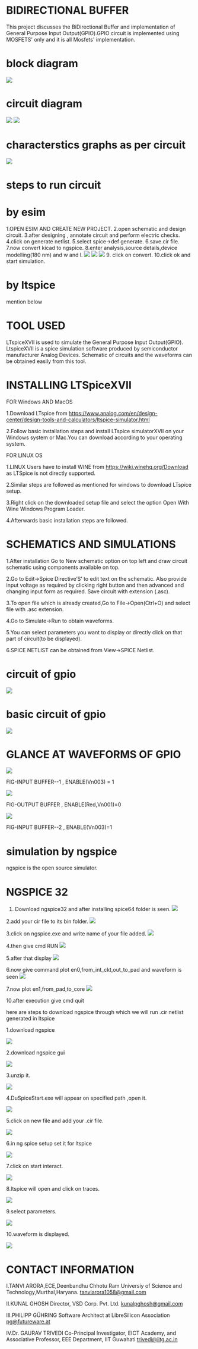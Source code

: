 # BIDIRECTIONAL BUFFER
This project discusses the BiDirectional Buffer and implementation of General Purpose Input Output(GPIO).GPIO circuit is implemented using MOSFETS' only and it is all Mosfets' implementation.

# block diagram
![](https://github.com/tanu2303/BidirectionalBuffer-GPIO/blob/master/img/Screenshot%20(4609).png)

# circuit diagram
![](https://github.com/tanu2303/BidirectionalBuffer-GPIO/blob/master/Screenshot%20(4614).png)
![](https://github.com/tanu2303/BidirectionalBuffer-GPIO/blob/master/img2/Screenshot%20(4612).png)
# characterstics graphs as per circuit
![](https://github.com/tanu2303/BidirectionalBuffer-GPIO/blob/master/img/Screenshot%20(4604).png)

# steps to run circuit
# by esim
1.OPEN ESIM AND CREATE NEW PROJECT.
2.open schematic and design circuit.
3.after designing , annotate circuit and perform electric checks.
4.click on generate netlist.
5.select spice->def generate.
6.save.cir file.
7.now convert kicad to ngspice.
8.enter analysis,source details,device modelling(180 nm) and w and l.
![](https://github.com/tanu2303/BidirectionalBuffer-GPIO/blob/master/img/Screenshot%20(4606).png)
![](https://github.com/tanu2303/BidirectionalBuffer-GPIO/blob/master/img/Screenshot%20(4607).png)
![](https://github.com/tanu2303/BidirectionalBuffer-GPIO/blob/master/img/Screenshot%20(4608).png)
9. click on convert.
10.click ok and start simulation.

# by ltspice
 mention below

# TOOL USED
LTspiceXVII is used to simulate the General Purpose Input Output(GPIO). LtspiceXVII is a spice simulation software produced by semiconductor manufacturer Analog Devices. Schematic of circuits and the waveforms can be obtained easily from this tool.

# INSTALLING LTSpiceXVII

   FOR Windows AND MacOS

  1.Download LTspice from https://www.analog.com/en/design-center/design-tools-and-calculators/ltspice-simulator.html 
  
  2.Follow basic installation steps and install LTspice simulatorXVII on your Windows system or Mac.You can download according to your       operating system.

   FOR LINUX OS
	
   1.LINUX Users have to install WINE from https://wiki.winehq.org/Download as LTSpice is not directly supported.
   
   2.Similar steps are followed as mentioned for windows to download LTspice setup.
   
   3.Right click on the downloaded setup file and select the option Open With Wine Windows Program Loader.
   
   4.Afterwards basic installation steps are followed.
	
# SCHEMATICS AND SIMULATIONS

  1.After installation Go to New schematic option on top left and draw circuit schematic using components available on top.
  
  2.Go to Edit->Spice Directive’S’ to edit text on the schematic. Also provide input voltage as required by clicking right button and then advanced and changing input form as required. Save circuit with extension (.asc).

  3.To open file which is already created,Go to File->Open(Ctrl+O) and select file with .asc extension.

  4.Go to Simulate->Run to obtain waveforms.

  5.You can select parameters you want to display or directly click on that part of circuit(to be displayed). 

  6.SPICE NETLIST can be obtained from View->SPICE Netlist.
# circuit of gpio
![](https://github.com/tanu2303/BidirectionalBuffer-GPIO/blob/master/NETLIST-.cir/ckt-gpio.png)


# basic circuit of gpio
![](https://github.com/tanu2303/BidirectionalBuffer-GPIO/blob/master/basic_ckt.png)

# GLANCE AT WAVEFORMS OF GPIO

![](https://github.com/tanu2303/BidirectionalBuffer-GPIO/blob/master/Waveforms/GPIO_IPa.png)

FIG-INPUT BUFFER--1 , ENABLE(Vn003) = 1 

![](https://github.com/tanu2303/BidirectionalBuffer-GPIO/blob/master/Waveforms/GPIO_IPb.png)

FIG-OUTPUT BUFFER , ENABLE(Red,Vn001)=0

![](https://github.com/tanu2303/BidirectionalBuffer-GPIO/blob/master/Waveforms/GPIO_IPc.png)

FIG-INPUT BUFFER--2 , ENABLE(Vn003)=1

# simulation by ngspice

ngspice is the open source simulator.

# NGSPICE 32
1. Download ngspice32 and after installing spice64 folder is seen.
![](https://github.com/tanu2303/BidirectionalBuffer-GPIO/blob/master/NGSPICE%2032/A.png)

2.add your cir file to its bin folder.
![](https://github.com/tanu2303/BidirectionalBuffer-GPIO/blob/master/NGSPICE%2032/B.png)

3.click on ngspice.exe and write name of your file added.
![](https://github.com/tanu2303/BidirectionalBuffer-GPIO/blob/master/NGSPICE%2032/C.png)

4.then give cmd RUN
![](https://github.com/tanu2303/BidirectionalBuffer-GPIO/blob/master/NGSPICE%2032/D.png)

5.after that display
![](https://github.com/tanu2303/BidirectionalBuffer-GPIO/blob/master/NGSPICE%2032/E.png)

6.now give command plot en0,from_int_ckt,out_to_pad and waveform is seen
![](https://github.com/tanu2303/BidirectionalBuffer-GPIO/blob/master/ngspice%20images/32/en0.png)

7.now plot en1,from_pad,to_core
![](https://github.com/tanu2303/BidirectionalBuffer-GPIO/blob/master/ngspice%20images/32/en1.png)

10.after execution give cmd quit

here are steps to download ngspice through which we will run .cir netlist generated in ltspice

1.download ngspice

![](https://github.com/tanu2303/BidirectionalBuffer-GPIO/blob/master/ngspice%20images/1.png)

2.download ngspice gui

![](https://github.com/tanu2303/BidirectionalBuffer-GPIO/blob/master/ngspice%20images/2.png)

3.unzip it.

![](https://github.com/tanu2303/BidirectionalBuffer-GPIO/blob/master/ngspice%20images/3.png)

4.DuSpiceStart.exe will appear on specified path ,open it. 

![](https://github.com/tanu2303/BidirectionalBuffer-GPIO/blob/master/ngspice%20images/4.png)

5.click on new file and add your .cir file.

![](https://github.com/tanu2303/BidirectionalBuffer-GPIO/blob/master/ngspice%20images/5.png)

6.in ng spice setup set it for ltspice

![](https://github.com/tanu2303/BidirectionalBuffer-GPIO/blob/master/ngspice%20images/6.png)

7.click on start interact.

![](https://github.com/tanu2303/BidirectionalBuffer-GPIO/blob/master/ngspice%20images/7.png)

8.ltspice will open and click on  traces.

![](https://github.com/tanu2303/BidirectionalBuffer-GPIO/blob/master/ngspice%20images/8.png)

9.select parameters.

![](https://github.com/tanu2303/BidirectionalBuffer-GPIO/blob/master/ngspice%20images/9.png)

10.waveform is displayed.

![](https://github.com/tanu2303/BidirectionalBuffer-GPIO/blob/master/ngspice%20images/10.png)


# CONTACT INFORMATION
I.TANVI ARORA,ECE,Deenbandhu Chhotu Ram Universiy of Science and Technology,Murthal,Haryana. tanviarora1058@gmail.com

II.KUNAL GHOSH Director, VSD Corp. Pvt. Ltd. kunalpghosh@gmail.com

III.PHILIPP GÜHRING Software Architect at LibreSilicon Association pg@futureware.at

IV.Dr. GAURAV TRIVEDI Co-Principal Investigator, EICT Academy,
and Associative Professor, EEE Department, IIT Guwahati trivedi@iitg.ac.in
